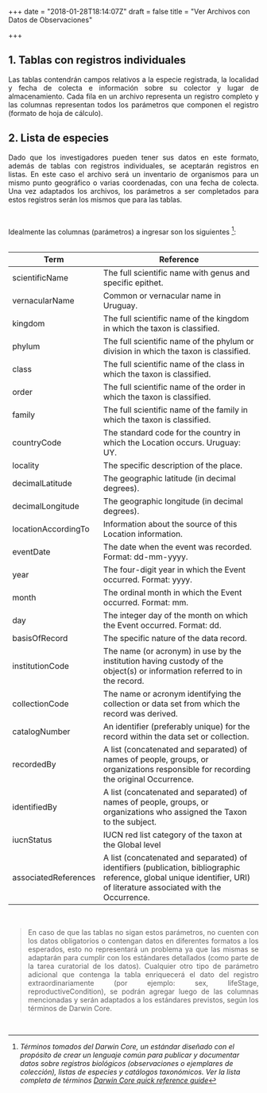 +++
date = "2018-01-28T18:14:07Z"
draft = false
title = "Ver Archivos con Datos de Observaciones"

+++


## 1. Tablas con registros individuales  

<p style='text-align: justify;'>
Las tablas contendrán campos relativos a la especie registrada, la localidad y fecha de colecta e información sobre su colector y lugar de almacenamiento. Cada fila en un archivo representa un registro completo y las columnas representan todos los parámetros que componen el registro (formato de hoja de cálculo).
</p>


## 2. Lista de especies

<p style='text-align: justify;'>
Dado que los investigadores pueden tener sus datos en este formato, además de tablas con registros individuales, se aceptarán registros en listas. En este caso el archivo será un inventario de organismos para un mismo punto geográfico o varias coordenadas, con una fecha de colecta. Una vez adaptados los archivos, los parámetros a ser completados para estos registros serán los mismos que para las tablas.
</p>  

<br />

Idealmente las columnas (parámetros) a ingresar son los siguientes [^1]:  
<br />


| Term 	| Reference 	|
|----------------------	|------------------------------------------------------------------------------------------------------------------------------------------------------------------------	|
| scientificName 	| The full scientific name with genus and specific epithet. 	|
| vernacularName 	| Common or vernacular name in Uruguay. 	|
| kingdom 	| The full scientific name of the kingdom in which the taxon is classified. 	|
| phylum 	| The full scientific name of the phylum or division in which the taxon is classified. 	|
| class 	| The full scientific name of the class in which the taxon is classified. 	|
| order 	| The full scientific name of the order in which the taxon is classified. 	|
| family 	| The full scientific name of the family in which the taxon is classified. 	|
| countryCode 	| The standard code for the country in which the Location occurs. Uruguay: UY. 	|
| locality 	| The specific description of the place. 	|
| decimalLatitude 	| The geographic latitude (in decimal degrees). 	|
| decimalLongitude 	| The geographic longitude (in decimal degrees). 	|
| locationAccordingTo 	| Information about the source of this Location information. 	|
| eventDate 	| The date when the event was recorded. Format: dd-mm-yyyy. 	|
| year 	| The four-digit year in which the Event occurred. Format: yyyy. 	|
| month 	| The ordinal month in which the Event occurred. Format: mm. 	|
| day 	| The integer day of the month on which the Event occurred. Format: dd. 	|
| basisOfRecord 	| The specific nature of the data record. 	|
| institutionCode 	| The name (or acronym) in use by the institution having custody of the object(s) or information referred to in the record. 	|
| collectionCode 	| The name or acronym identifying the collection or data set from which the record was derived. 	|
| catalogNumber 	| An identifier (preferably unique) for the record within the data set or collection. 	|
| recordedBy 	| A list (concatenated and separated) of names of people, groups, or organizations responsible for recording the original Occurrence. 	|
| identifiedBy 	| A list (concatenated and separated) of names of people, groups, or organizations who assigned the Taxon to the subject. 	|
| iucnStatus 	| IUCN red list category of the taxon at the Global level 	|
| associatedReferences 	| A list (concatenated and separated) of identifiers (publication, bibliographic reference, global unique identifier, URI) of literature associated with the Occurrence. 	|

<br />

><p style='text-align: justify;'>En caso de que las tablas no sigan estos parámetros, no cuenten con los datos obligatorios o contengan datos en diferentes formatos a los esperados, esto no representará un problema ya que las mismas se adaptarán para cumplir con los estándares detallados (como parte de la tarea curatorial de los datos). Cualquier otro tipo de parámetro adicional que contenga la tabla enriquecerá el dato del registro extraordinariamente (por ejemplo: sex, lifeStage, reproductiveCondition), se podrán agregar luego de las columnas mencionadas y serán adaptados a los estándares previstos, según los términos de Darwin Core.</p>  

<br />


[^1]: *Términos tomados del Darwin Core, un estándar diseñado con el propósito de crear un lenguaje común para publicar y documentar datos sobre registros biológicos (observaciones o ejemplares de colección), listas de especies y catálogos taxonómicos. Ver la lista completa de términos [Darwin Core quick reference guide](https://dwc.tdwg.org/terms/)* 

